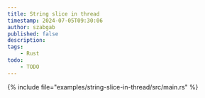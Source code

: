 ```yaml
---
title: String slice in thread
timestamp: 2024-07-05T09:30:06
author: szabgab
published: false
description:
tags:
    - Rust
todo:
    - TODO
---
```


{% include file="examples/string-slice-in-thread/src/main.rs" %}

